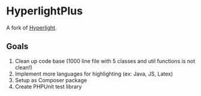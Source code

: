 HyperlightPlus
==================

A fork of [Hyperlight](https://code.google.com/p/hyperlight/).

Goals
-----
1. Clean up code base (1000 line file with 5 classes and util functions is not clean!)
2. Implement more languages for highlighting (ex: Java, JS, Latex)
3. Setup as Composer package
4. Create PHPUnit test library

